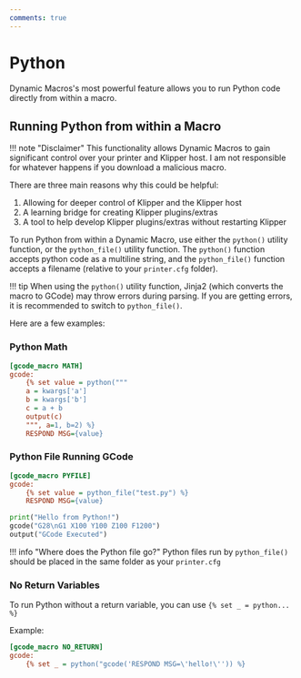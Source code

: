 ```yaml
---
comments: true
---
```


# Python

Dynamic Macros's most powerful feature allows you to run Python code directly from within a macro.

## Running Python from within a Macro

!!! note "Disclaimer"
    This functionality allows Dynamic Macros to gain significant control over your printer and Klipper host. I am not responsible for whatever happens if you download a malicious macro.

There are three main reasons why this could be helpful:

1. Allowing for deeper control of Klipper and the Klipper host
2. A learning bridge for creating Klipper plugins/extras
3. A tool to help develop Klipper plugins/extras without restarting Klipper

To run Python from within a Dynamic Macro, use either the `python()` utility function, or the `python_file()` utility function. The `python()` function accepts python code as a multiline string, and the `python_file()` function accepts a filename (relative to your `printer.cfg` folder).

!!! tip
    When using the `python()` utility function, Jinja2 (which converts the macro to GCode) may throw errors during parsing. If you are getting errors, it is recommended to switch to `python_file()`.

Here are a few examples:

### Python Math

```cfg title="macros.cfg"
[gcode_macro MATH]
gcode:
    {% set value = python("""
    a = kwargs['a']
    b = kwargs['b']
    c = a + b
    output(c)
    """, a=1, b=2) %}
    RESPOND MSG={value}
```

### Python File Running GCode

```cfg title="macros.cfg"
[gcode_macro PYFILE]
gcode:
    {% set value = python_file("test.py") %}
    RESPOND MSG={value}
```

```py title="test.py"
print("Hello from Python!")
gcode("G28\nG1 X100 Y100 Z100 F1200")
output("GCode Executed")
```

!!! info "Where does the Python file go?"
    Python files run by `python_file()` should be placed in the same folder as your `printer.cfg`

### No Return Variables

To run Python without a return variable, you can use `{% set _ = python... %}`

Example:

```cfg title="macros.cfg"
[gcode_macro NO_RETURN]
gcode:
    {% set _ = python("gcode('RESPOND MSG=\'hello!\'')) %}
```